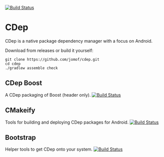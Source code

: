 [![Build Status](https://travis-ci.org/jomof/cdep.svg?branch=master)](https://travis-ci.org/jomof/cdep)


# CDep
CDep is a native package dependency manager with a focus on Android.

Download from releases or build it yourself:

    git clone https://github.com/jomof/cdep.git
    cd cdep
    ./gradlew assemble check
    
    
## CDep Boost
A CDep packaging of Boost (header only).
[![Build Status](https://travis-ci.org/jomof/boost.svg?branch=master)](https://github.com/jomof/boost)

## CMakeify
Tools for building and deploying CDep packages for Android.
[![Build Status](https://travis-ci.org/jomof/cmakeify.svg?branch=master)](https://github.com/jomof/cmakeify)

## Bootstrap
Helper tools to get CDep onto your system.
[![Build Status](https://travis-ci.org/jomof/bootstrap.svg?branch=master)](https://github.com/jomof/bootstrap)

